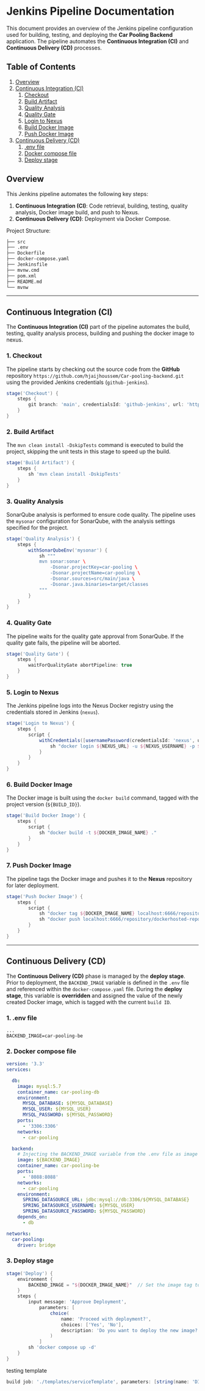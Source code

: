 # Jenkins Pipeline Documentation

This document provides an overview of the Jenkins pipeline configuration used for building, testing, and deploying the **Car Pooling Backend** application. The pipeline automates the **Continuous Integration (CI)** and **Continuous Delivery (CD)** processes.
## Table of Contents
1. [Overview](#overview)
2. [Continuous Integration (CI)](#continuous-integration-ci)
   1. [Checkout](#1-checkout)
   2. [Build Artifact](#2-build-artifact)
   3. [Quality Analysis](#3-quality-analysis)
   4. [Quality Gate](#4-quality-gate)
   5. [Login to Nexus](#5-login-to-nexus)
   6. [Build Docker Image](#6-build-docker-image)
   7. [Push Docker Image](#7-push-docker-image)
3. [Continuous Delivery (CD)](#continuous-delivery-cd)
    1. [.env file](#1-env-file)
    2. [Docker compose file](#2-docker-compose-file)
    3. [Deploy stage](#3-deploy-stage)
## Overview

This Jenkins pipeline automates the following key steps:
1. **Continuous Integration (CI)**: Code retrieval, building, testing, quality analysis, Docker image build, and push to Nexus. 
2. **Continuous Delivery (CD)**: Deployment via Docker Compose.

Project Structure:
```markdown
├── src  
├── .env
├── Dockerfile
├── docker-compose.yaml  
├── Jenkinsfile
├── mvnw.cmd  
├── pom.xml  
├── README.md  
└── mvnw
```

---

## Continuous Integration (CI)

The **Continuous Integration (CI)** part of the pipeline automates the build, testing, quality analysis process, building and pushing the docker image to nexus.

### 1. **Checkout**
The pipeline starts by checking out the source code from the **GitHub** repository `https://github.com/hjaijhoussem/Car-pooling-backend.git` using the provided Jenkins credentials (`github-jenkins`).

```groovy
stage('Checkout') {
    steps {
        git branch: 'main', credentialsId: 'github-jenkins', url: 'https://github.com/hjaijhoussem/Car-pooling-backend.git'
    }
}
```
### 2. **Build Artifact**
The `mvn clean install -DskipTests` command is executed to build the project, skipping the unit tests in this stage to speed up the build.
```groovy
stage('Build Artifact') {
    steps {
        sh 'mvn clean install -DskipTests'
    }
}
```
### 3. **Quality Analysis**
SonarQube analysis is performed to ensure code quality. The pipeline uses the `mysonar` configuration for SonarQube, with the analysis settings specified for the project.
```groovy
stage('Quality Analysis') {
    steps {
        withSonarQubeEnv('mysonar') {
            sh """
            mvn sonar:sonar \
                -Dsonar.projectKey=car-pooling \
                -Dsonar.projectName=car-pooling \
                -Dsonar.sources=src/main/java \
                -Dsonar.java.binaries=target/classes
            """
        }
    }
}
```
### 4. **Quality Gate**
The pipeline waits for the quality gate approval from SonarQube. If the quality gate fails, the pipeline will be aborted.
```groovy
stage('Quality Gate') {
    steps {
        waitForQualityGate abortPipeline: true
    }
}
```
### 5. **Login to Nexus**
The Jenkins pipeline logs into the Nexus Docker registry using the credentials stored in Jenkins (`nexus`).
```groovy
stage('Login to Nexus') {
    steps {
        script {
            withCredentials([usernamePassword(credentialsId: 'nexus', usernameVariable: 'NEXUS_USERNAME', passwordVariable: 'NEXUS_PASSWORD')]) {
                sh "docker login ${NEXUS_URL} -u ${NEXUS_USERNAME} -p ${NEXUS_PASSWORD}"
            }
        }
    }
}
```
### 6. **Build Docker Image**
The Docker image is built using the `docker build` command, tagged with the project version (`${BUILD_ID}`).
```groovy
stage('Build Docker Image') {
    steps {
        script {
            sh "docker build -t ${DOCKER_IMAGE_NAME} ."
        }
    }
}
```
### 7. **Push Docker Image**
The pipeline tags the Docker image and pushes it to the **Nexus** repository for later deployment.
```groovy
stage('Push Docker Image') {
    steps {
        script {
            sh "docker tag ${DOCKER_IMAGE_NAME} localhost:6666/repository/dockerhosted-repo/${NEXUS_REPO}/${DOCKER_IMAGE_NAME}"
            sh "docker push localhost:6666/repository/dockerhosted-repo/${NEXUS_REPO}/${DOCKER_IMAGE_NAME}"
        }
    }
}
```
---
## Continuous Delivery (CD)
The **Continuous Delivery (CD)** phase is managed by the **deploy stage**. Prior to deployment, the `BACKEND_IMAGE` variable is defined in the `.env` file and referenced within the `docker-compose.yaml` file. During the **deploy stage**, this variable is **overridden** and assigned the value of the newly created Docker image, which is tagged with the current `build ID`.
### 1. **.env file**
```dotenv
...
BACKEND_IMAGE=car-pooling-be
```
### 2. **Docker compose file**
```yaml
version: '3.3'
services:

  db:
    image: mysql:5.7  
    container_name: car-pooling-db
    environment:
      MYSQL_DATABASE: ${MYSQL_DATABASE}
      MYSQL_USER: ${MYSQL_USER}
      MYSQL_PASSWORD: ${MYSQL_PASSWORD}
    ports:
      - '3306:3306'
    networks:
      - car-pooling

  backend:
    # Injecting the BACKEND_IMAGE variable from the .env file as image name
    image: ${BACKEND_IMAGE} 
    container_name: car-pooling-be
    ports:
      - '8088:8088'
    networks:
      - car-pooling
    environment:
      SPRING_DATASOURCE_URL: jdbc:mysql://db:3306/${MYSQL_DATABASE}
      SPRING_DATASOURCE_USERNAME: ${MYSQL_USER}
      SPRING_DATASOURCE_PASSWORD: ${MYSQL_PASSWORD}
    depends_on:
      - db  

networks:
  car-pooling:
    driver: bridge
```
### 3. **Deploy stage**
```groovy
stage('Deploy') {
    environment {
        BACKEND_IMAGE = "${DOCKER_IMAGE_NAME}"  // Set the image tag to the current build ID
    }
    steps {
        input message: 'Approve Deployment',
            parameters: [
                choice(
                    name: 'Proceed with deployment?',
                    choices: ['Yes', 'No'],
                    description: 'Do you want to deploy the new image?'
                )
            ]
        sh 'docker compose up -d'
    }
}
```

testing template
```groovy
build job: './templates/serviceTemplate', parameters: [string(name: 'DIR', value: 'backend')]
```
